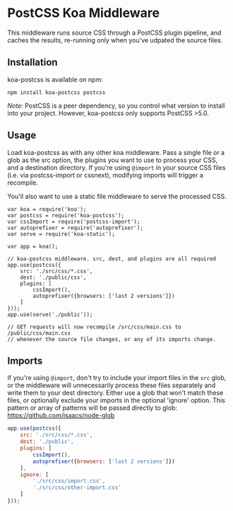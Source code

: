 # PostCSS Koa Middleware

This middleware runs source CSS through a PostCSS plugin pipeline, and caches the results,
re-running only when you've udpated the source files.

## Installation

koa-postcss is available on npm:

```
npm install koa-postcss postcss
```

*Note:* PostCSS is a peer dependency, so you control what version to install
into your project. However, koa-postcss only supports PostCSS >5.0.

## Usage

Load koa-postcss as with any other koa middleware. Pass a single file or a glob
as the src option, the plugins you want to use to process your CSS, and a
destination directory. If you're using `@import` in your source CSS files (i.e.
via postcss-import or cssnext), modifying imports will trigger a recompile.

You'll also want to use a static file middleware to serve the processed CSS.

```node
var koa = require('koa');
var postcss = require('koa-postcss');
var cssImport = require('postcss-import');
var autoprefixer = require('autoprefixer');
var serve = require('koa-static');

var app = koa();

// koa-postcss middleware. src, dest, and plugins are all required
app.use(postcss({
    src: './src/css/*.css',
    dest: './public/css',
    plugins: [
        cssImport(),
        autoprefixer({browsers: ['last 2 versions']})
    ]
}));
app.use(serve('./public'));

// GET requests will now recompile /src/css/main.css to /public/css/main.css
// whenever the source file changes, or any of its imports change.

```

## Imports

If you're using `@import`, don't try to include your import files in the `src`
glob, or the middleware will unnecessarily process these files separately and
write them to your dest directory. Either use a glob that won't match these
files, or optionally exclude your imports in the optional 'ignore' option. This
pattern or array of patterns will be passed directly to
glob: https://github.com/isaacs/node-glob

```js
app.use(postcss({
    src: './src/css/*.css',
    dest: './public',
    plugins: [
        cssImport(),
        autoprefixer({browsers: ['last 2 versions']})
    ],
    ignore: [
        './src/css/import.css',
        './src/css/other-import.css'
    ]
}));
```
